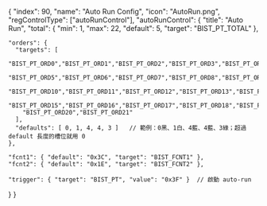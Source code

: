 {
  "index": 90,
  "name": "Auto Run Config",
  "icon": "AutoRun.png",
  "regControlType": ["autoRunControl"],
  "autoRunControl": {
    "title": "Auto Run",
    "total": { "min": 1, "max": 22, "default": 5, "target": "BIST_PT_TOTAL" },

    "orders": {
      "targets": [
        "BIST_PT_ORD0","BIST_PT_ORD1","BIST_PT_ORD2","BIST_PT_ORD3","BIST_PT_ORD4",
        "BIST_PT_ORD5","BIST_PT_ORD6","BIST_PT_ORD7","BIST_PT_ORD8","BIST_PT_ORD9",
        "BIST_PT_ORD10","BIST_PT_ORD11","BIST_PT_ORD12","BIST_PT_ORD13","BIST_PT_ORD14",
        "BIST_PT_ORD15","BIST_PT_ORD16","BIST_PT_ORD17","BIST_PT_ORD18","BIST_PT_ORD19",
        "BIST_PT_ORD20","BIST_PT_ORD21"
      ],
      "defaults": [ 0, 1, 4, 4, 3 ]   // 範例：0黑、1白、4藍、4藍、3綠；超過 default 長度的槽位就用 0
    },

    "fcnt1": { "default": "0x3C", "target": "BIST_FCNT1" },
    "fcnt2": { "default": "0x1E", "target": "BIST_FCNT2" },

    "trigger": { "target": "BIST_PT", "value": "0x3F" }  // 啟動 auto-run
  }
}